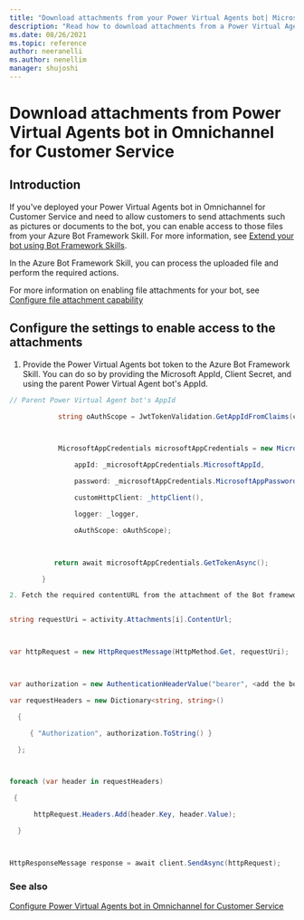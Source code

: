 ```yaml
---
title: "Download attachments from your Power Virtual Agents bot| Microsoft Docs"
description: "Read how to download attachments from a Power Virtual Agents bot in Omnichannel for Customer Service."
ms.date: 08/26/2021
ms.topic: reference
author: neeranelli
ms.author: nenellim
manager: shujoshi
---
```


# Download attachments from Power Virtual Agents bot in Omnichannel for Customer Service

## Introduction

If you've deployed your Power Virtual Agents bot in Omnichannel for Customer Service and need to allow customers to send attachments such as pictures or documents to the bot, you can enable access to those files from your Azure Bot Framework Skill. For more information, see [Extend your bot using Bot Framework Skills](/power-virtual-agents/configuration-add-skills).

In the Azure Bot Framework Skill, you can process the uploaded file and perform the required actions.

For more information on enabling file attachments for your bot, see [Configure file attachment capability](configure-file-attachment.md)

## Configure the settings to enable access to the attachments

1. Provide the Power Virtual Agents bot token to the Azure Bot Framework Skill. You can do so by providing the Microsoft AppId, Client Secret, and using the parent Power Virtual Agent bot's AppId.


  ``` csharp
  // Parent Power Virtual Agent bot's AppId 

              string oAuthScope = JwtTokenValidation.GetAppIdFromClaims(claimsIdentity.Claims); 



              MicrosoftAppCredentials microsoftAppCredentials = new MicrosoftAppCredentials( 

                  appId: _microsoftAppCredentials.MicrosoftAppId, 

                  password: _microsoftAppCredentials.MicrosoftAppPassword, 

                  customHttpClient: _httpClient(), 

                  logger: _logger, 

                  oAuthScope: oAuthScope); 

 

             return await microsoftAppCredentials.GetTokenAsync(); 

          } 

2. Fetch the required contentURL from the attachment of the Bot framework activity, and then use the `httpRequestMessage` method to call the `GET` request as shown in the following sample code.

  ```

  ``` csharp

  string requestUri = activity.Attachments[i].ContentUrl; 

 

  var httpRequest = new HttpRequestMessage(HttpMethod.Get, requestUri); 

  

  var authorization = new AuthenticationHeaderValue("bearer", <add the botToken here>); 

  var requestHeaders = new Dictionary<string, string>() 

    { 

       { "Authorization", authorization.ToString() } 

    }; 

 

  foreach (var header in requestHeaders) 

   { 

        httpRequest.Headers.Add(header.Key, header.Value); 

    } 

 

  HttpResponseMessage response = await client.SendAsync(httpRequest); 

  ```

### See also

[Configure Power Virtual Agents bot in Omnichannel for Customer Service](configure-bot-virtual-agent.md)  
 

